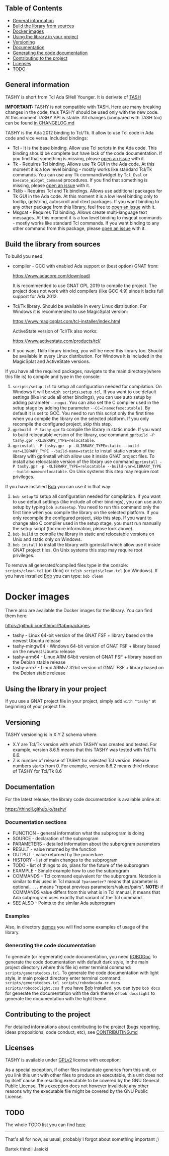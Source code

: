 ## Table of Contents
* [General information](#General-information)
* [Build the library from sources](#Build-the-library-from-sources)
* [Docker images](#Docker-images)
* [Using the library in your project](#Using-the-library-in-your-project)
* [Versioning](#Versioning)
* [Documentation](#Documentation)
* [Generating the code documentation](#Generating-the-code-documentation)
* [Contributing to the project](#Contributing-to-the-project)
* [Licenses](#Licenses)
* [TODO](#TODO)

## General information

TASHY is short from Tcl Ada SHell Younger. It is derivate of [TASH](https://github.com/simonjwright/tcladashell)

**IMPORTANT:** TASHY is not compatible with TASH. Here are many breaking
changes in the code, thus TASHY should be used only with the new code. At
this moment TASHY API is stable. All changes (compared with TASH too) can
be found [in CHANGELOG.md](CHANGELOG.md)

TASHY is the Ada 2012 binding to Tcl/Tk. It allow to use Tcl code in Ada code
and vice versa. Included bindings:

* Tcl - It is the base binding. Allow use Tcl scripts in the Ada code.
  This binding should be complete but have lack of the code documentation. If
  you find that something is missing, please [open an issue](https://github.com/thindil/tashy/issues/new) with it.
* Tk - Requires Tcl binding. Allows use Tk GUI in the Ada code. At this
  moment it is a low level binding - mostly works like standard Tcl/Tk
  commands. You can use any Tk command/widget by `Tcl_Eval` or
  `Execute_Widget_Command` procedures. If you find that something is
  missing, please [open an issue](https://github.com/thindil/tashy/issues/new) with it.
* Tklib - Requires Tcl and Tk bindings. Allows use additional packages for
  Tk GUI in the Ada code. At this moment it is a low level binding only to
  tooltip, getstring, autoscroll and ctext packages. If you want binding to
  any other package from this library, feel free to [open an issue](https://github.com/thindil/tashy/issues/new) with it.
* Msgcat - Requires Tcl binding. Allows create multi-language text messages.
  At this moment it is a low level binding to msgcat commands - mostly works
  like standard Tcl commands. If you want binding to any other command from
  this package, please [open an issue](https://github.com/thindil/tashy/issues/new) with it.

## Build the library from sources

To build you need:

* compiler - GCC with enabled Ada support or (best option) GNAT from:

  https://www.adacore.com/download/

  It is recommended to use GNAT GPL 2019 to compile the project.
  The project does not work with old compilers (like GCC 4.9) since it
  lacks full support for Ada 2012.

* Tcl/Tk library. Should be available in every Linux distribution. For
  Windows it is recommended to use MagicSplat version:

  https://www.magicsplat.com/tcl-installer/index.html

  ActiveState version of Tcl/Tk also works:

  https://www.activestate.com/products/tcl/

* If you want Tklib library binding, you will be need this library too. Should
  be available in every Linux distribution. For Windows it is included in the
  MagicSplat and ActiveState versions.

If you have all the required packages, navigate to the main directory(where
this file is) to compile and type in the console:

1. `scripts/setup.tcl` to setup all configuration needed for compilation.
   On Windows it will be `wish scripts\setup.tcl`. If you want to use default
   settings (like include all other bindings), you can use auto setup by
   adding parameter `--nogui`. You can also set the C compiler used in the
   setup stage by adding the parameter `--CC=[nameofexecutable]`. By default
   it is set to GCC. You need to run this script only the first time when you
   compile the library on the selected platform. If you only
   recompile the configured project, skip this step.
2. `gprbuild -P tashy.gpr` to compile the library in static mode. If you want
   to build relocatable version of the library, use command
   `gprbuild -P tashy.gpr -XLIBRARY_TYPE=relocatable`.
3. `gprinstall -P tashy.gpr -p -XLIBRARY_TYPE=static --build-var=LIBRARY_TYPE --build-name=static`
   to install static version of the library with gprinstall which allow use
   it inside GNAT project files. To install also relocatable version of the
   library use command
   `gprinstall -P tashy.gpr -p -XLIBRARY_TYPE=relocatable --build-var=LIBRARY_TYPE --build-name=relocatable`.
   On Unix systems this step may require root privileges.

If you have installed [Bob](https://github.com/thindil/bob) you can use it in
that way:

1. `bob setup` to setup all configuration needed for compilation. If you want
    to use default settings (like include all other bindings), you can use
    auto setup by typing `bob autosetup`. You need to run this command only
    the first time when you compile the library on the selected platform. If
    you only recompile the configured project, skip this step. If you want to
    change also C compiler used in the setup stage, you must run manually the
    setup script (for more information, please look above).
2. `bob build` to compile the library in static and relocatable versions on
   Unix and static only on Windows.
3. `bob install` to install the library with gprinstall which allow use it
   inside GNAT project files. On Unix systems this step may require root
   privileges.

To remove all generated/compiled files type in the console:
`scripts/clean.tcl` (on Unix) or `tclsh scripts\clean.tcl` (on Windows).
If you have installed [Bob](https://github.com/thindil/bob) you can type:
`bob clean`

# Docker images

There also are available the Docker images for the library. You can find them
here:

https://github.com/thindil?tab=packages

* tashy - Linux 64-bit version of the GNAT FSF + library based on the newest
  Ubuntu release
* tashy-mingw64 - Windows 64-bit version of GNAT FSF + library based on the
  newest Ubuntu release
* tashy-arm64 - Linux ARM 64bit version of GNAT FSF + library based on the
  Debian stable release
* tashy-arm7 - Linux ARMv7 32bit version of GNAT FSF + library based on the
  Debian stable release

## Using the library in your project

If you use a GNAT project file in your project, simply add `with "tashy"` at
beginning of your project file.

## Versioning

TASHY versioning is in X.Y.Z schema where:

* X.Y are Tcl/Tk version with which TASHY was created and tested. For example,
  version 8.6.5 means that this TASHY was tested with Tcl/Tk 8.6.
* Z is number of release of TASHY for selected Tcl version. Release numbers
  starts from 0. For example, version 8.6.2 means third release of TASHY for
  Tcl/Tk 8.6

## Documentation

For the latest release, the library code documentation is available online at:

https://thindil.github.io/tashy/

### Documentation sections

* FUNCTION   - general information what the subprogram is doing
* SOURCE     - declaration of the subprogram
* PARAMETERS - detailed information about the subprogram parameters
* RESULT     - value returned by the function
* OUTPUT     - value returned by the procedure
* HISTORY    - list of main changes to the subprogram
* TODO       - list of things to do, plans for the future of the subprogram
* EXAMPLE    - Simple example how to use the subprogram
* COMMANDS   - Tcl command equivalent for the subprogram. Notation is similar
  to this used in Tcl manual `?parameter?` means that parameter is optional,
  `...` means "repeat previous parameters/values/pairs". **NOTE:** if COMMANDS
  value differs from this what is in Tcl manual, it means that Ada subprogram
  uses exactly that variant of the Tcl command.
* SEE ALSO   - Points to the similar Ada subprogram

### Examples

Also, in directory [demos](demos/) you will find some examples of usage of the
library.

### Generating the code documentation

To generate (or regenerate) code documentation, you need [ROBODoc](https://rfsber.home.xs4all.nl/Robo/)
To generate the code documentation with default dark style, in the main project
directory (where this file is) enter terminal command: `scripts/generatedocs.tcl`.
To generate the code documentation with light style, in main project directory
enter terminal command: `scripts/generatedocs.tcl scripts/robodocada.rc docs scripts/robodoclight.css`
If you have [Bob](https://github.com/thindil/bob) installed, you can type
`bob docs` for generate the documentation with the dark theme or `bob docslight`
to generate the documentation with the light theme.

## Contributing to the project

For detailed informations about contributing to the project (bugs reporting,
ideas propositions, code conduct, etc), see [CONTRIBUTING.md](CONTRIBUTING.md)

## Licenses

TASHY is available under [GPLv2](COPYING) license with exception:

As a special exception, if other files instantiate generics from this unit,
or you link this unit with other files to produce an executable, this unit
does not by itself cause the resulting executable to be covered by the GNU
General Public License. This exception does not however invalidate any other
reasons why the executable file might be covered by the GNU Public License.

## TODO

The whole TODO list you can find [here](https://github.com/thindil/tashy/projects/2)

----

That's all for now, as usual, probably I forgot about something important ;)

Bartek thindil Jasicki
